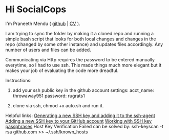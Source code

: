 Hi SocialCops
=============

I'm Praneeth Mendu ( [github](https://github.com/praneethmendu/) | [CV](praneethmendu.github.io) ). 


I am trying to sync the folder by making it a cloned repo and running a simple bash script that looks for both local changes and changes in the repo (changed by some other instance) and updates files accordingly. Any number of users and files can be added.

Communicating via Http requires the password to be entered manually everytime, so I had to use ssh. This made things much more elegant but it makes your job of evaluating the code more dreadful.

Instructions:

1) add your ssh public key in the github account settings:
acct_name: throwaway951
password: rugrats1

2) clone via ssh, chmod +x auto.sh and run it.

Helpful links:
[Generating a new SSH key and adding it to the ssh-agent](https://help.github.com/articles/generating-a-new-ssh-key-and-adding-it-to-the-ssh-agent/)
[Adding a new SSH key to your GitHub account](https://help.github.com/articles/adding-a-new-ssh-key-to-your-github-account/)
[Working with SSH key passphrases](https://help.github.com/articles/working-with-ssh-key-passphrases/)
Host Key Verification Failed can be solved by:
ssh-keyscan -t rsa github.com >> ~/.ssh/known_hosts

                                   
